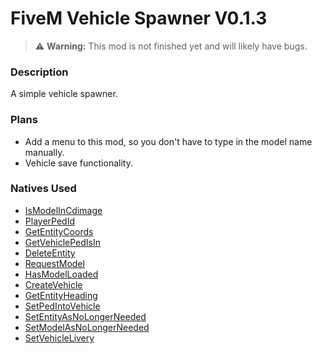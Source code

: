 # FiveM Vehicle Spawner V0.1.3
> :warning: **Warning:** This mod is not finished yet and will likely have bugs.

### Description
A simple vehicle spawner.

### Plans
- Add a menu to this mod, so you don't have to type in the model name manually.
- Vehicle save functionality.

### Natives Used
- [IsModelInCdimage](https://docs.fivem.net/natives/?_0x35B9E0803292B641)
- [PlayerPedId](https://docs.fivem.net/natives/?_0xD80958FC74E988A6)
- [GetEntityCoords](https://docs.fivem.net/natives/?_0x1647F1CB)
- [GetVehiclePedIsIn](https://docs.fivem.net/natives/?_0x9A9112A0FE9A4713)
- [DeleteEntity](https://docs.fivem.net/natives/?_0xFAA3D236)
- [RequestModel](https://docs.fivem.net/natives/?_0x963D27A58DF860AC)
- [HasModelLoaded](https://docs.fivem.net/natives/?_0x98A4EB5D89A0C952)
- [CreateVehicle](https://docs.fivem.net/natives/?_0xAF35D0D2583051B0)
- [GetEntityHeading](https://docs.fivem.net/natives/?_0x972CC383)
- [SetPedIntoVehicle](https://docs.fivem.net/natives/?_0xF75B0D629E1C063D)
- [SetEntityAsNoLongerNeeded](https://docs.fivem.net/natives/?_0xB736A491E64A32CF)
- [SetModelAsNoLongerNeeded](https://docs.fivem.net/natives/?_0xE532F5D78798DAAB)
- [SetVehicleLivery](https://docs.fivem.net/natives/?_0x60BF608F1B8CD1B6)
